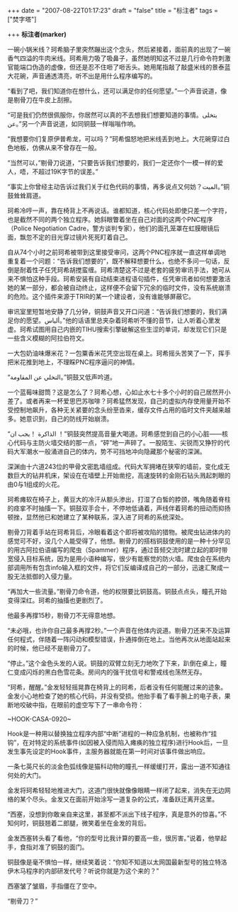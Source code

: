 +++
date = "2007-08-22T01:17:23"
draft = "false"
title = "标注者"
tags = ["焚字塔"]

+++
**标注者(marker)**


一碗小锅米线？珂希脑子里突然蹦出这个念头，然后紧接着，面前真的出现了一碗香气四溢的牛肉米线。珂希用力吸了吸鼻子，虽然她明知这不过是几行命令符刺激官能端口伪造的虚像，但还是忍不住咂了咂舌头。她用尾指敲了敲盛米线的景泰蓝大花碗，声音通透清亮，听不出是用什么程序编写的。
  
“看到了吧，我们知道你在想什么，还可以满足你的任何愿望。”一个声音说道，像是剔骨刀在牛皮上刮擦。
  
“可是我们仍然很佩服你，你居然可以真的不去想我们想要知道的事情。يتخلى عن。”另一个声音说道，如同铜鼓一样嗡嗡作响。
  
“我想要你们复原伊普希龙，可以吗？”珂希愠怒地把米线丢到地上。大花碗穿过白色地板，仿佛从来不曾存在一般。
  
“当然可以，”剔骨刀说道，“只要告诉我们想要的，我们一定还你个一模一样的爱人，唔，不超过19K字节的误差。”
  
“事实上你曾经主动告诉过我们关于红色代码的事情，再多说点又何妨？الميت。”铜鼓耸耸肩道。
  
珂希冷哼一声，靠在椅背上不再说话。谁都知道，核心代码处即使只差一个字符，也是截然不同的两个独立程序。她斜眼瞥着坐在自己对面的这两个PNC程序（Police Negotiation Cadre，警方谈判专家），他们的面孔笼罩在虹膜眼镜后面，飘忽不定的目光穿过镜片死死盯着自己。
  
自从74个小时之前珂希被带到这里接受审问，这两个PNC程序就一直这样单调地重复着一个问题：“告诉我们想要的”，既不解释想要什么，也绝不多问一句话，反倒是耐着性子任凭珂希胡搅蛮缠。珂希清楚这不过是老套的疲劳审讯手法，她可从来不惧怕这种手段。珂希安装有自动结束进程语句插件，任凭审讯者如何想要激活她的某一部分，都会被自动终止，这样便不会留下冗余的临时文件，没有系统崩溃的危险。这个插件来源于TRIR的某一个建设者，没有谁能够屏蔽它。

审讯室里短暂地安静了几分钟，铜鼓声音又开口问道：“告诉我们想要的，我们满足你的愿望。ألياس。”他的话语里总夹杂着珂希听不懂的音节，让人听着心里发虚。珂希试图用自己内嵌的TIHU搜索引擎破解这些生涩的单词，却发现它们只是一些含义模糊的阿拉伯符文。
  
一大包奶油味爆米花？一包粟香米花凭空出现在桌上。珂希摇头苦笑了一下，挥手把米花推到地上，不理睬PNC程序逼问的神情。
  
“التخلي عن المقاومة。”铜鼓又低声吟道。
  
一个蓝莓味甜筒？这是怎么了？珂希心想，心如止水七十多个小时的自己居然开小差了。或者再来一杯爱思巴苏咖啡？珂希猛然发现，自己的虚拟内存使用量开始不受控制地飙升，各种无关紧要的念头纷至沓来，缓存文件占用的临时文件夹越来越多。她意识到，自己的防线开始崩溃。
  
“الذاكرة ！يجب ان ！”铜鼓突然提高音量大喝道。珂希感觉到自己的小心脏——核心代码与主防火墙交结的那一点，“砰”地一声碎了。一股陌生、尖锐而又狰狞的代码大军潮水一般涌进自己的体内，势不可挡地冲向隐藏那个秘密的深渊。
  
深渊由十六道243位的甲骨文密匙墙组成。代码大军拥堵在狭窄的墙前，变化成无数巨大的钻井机床，架设在在墙壁上开始凿挖，高速旋转的金刚石钻头溅起刺眼的由0与1组成的火花。

珂希瘫软在椅子上，黄豆大的冷汗从额头渗出，打湿了白皙的脖颈，嘴角随着脊柱的痉挛不时抽搐一下。铜鼓双手合十，不停地低诵着，声线伴着珂希的扭动而抑扬顿挫，显然他已和她建立了某种联系，深入进了珂希的系统深处。
  
剔骨刀背着手站在珂希背后，冷眼看着这个即将被攻陷的猎物。被爬虫钻进体内的感觉可不好，没几个人能受得了，他想。剔骨刀的搭档铜鼓使用的是一种十分罕见的用古阿拉伯语编写的爬虫（Spammer）程序，通过音频交流时建立起的即时带宽侵入目标系统，因为是用小语种编写，很少有能察觉的防火墙。爬虫会在系统内部调用所有包含info输入框的文件，将它们反编译成自己的一部分，迅速汇聚成一股无法抵御的入侵力量。
  
“再加大一些流量。”剔骨刀命令道，他的权限要比铜鼓高。铜鼓点点头，瞳孔开始变得深红。珂希的抽搐也更剧烈了。
  
他最多再撑15秒，剔骨刀不无得意地想。
  
“未必哦，也许你自己最多再撑2秒。”一个声音在他体内说道。剔骨刀还来不及运算任何程式，伴随着一阵闪动和模型错误，扑通摔倒在地上。当他再次从地面站起来的时候，他已经不是剔骨刀了。
  
“停止。”这个金色头发的人说。铜鼓的双臂立刻无力地吹了下来，趴倒在桌上，瞳仁变成闪烁的黑白色雪花条。房间内的强干扰信号和警戒线也荡然无存。
  
“珂希，醒醒。”金发轻轻摇晃靠在椅背上的珂希，后者没有任何能醒过来的迹象。金发小心地检查了她的核心代码，并没有受损。他抬手看了看手腕上的电子表，果断地咬破中指，在眼前的虚空写下了一串命令符：

~HOOK-CASA-0920~

Hook是一种用以替换独立程序内部“中断”进程的一种应急机制，也被称作“挂钩”，在对特定的系统事件(如因被入侵而陷入瘫痪的独立程序)进行Hook后，一旦发生事先设定的Hook事件，主服务器就能在第一时间对该事件做出响应。
  
一条七英尺长的淡金色弧线像是猫科动物的瞳孔一样缓缓打开，露出一道不知通往何处的大门。
  
金发将珂希轻轻地推进大门，这道门很快就像像眼睛一样闭了起来，消失在无边网络的某个尽头。金发又在面前开始涂写一道复杂的公式，准备跃迁离开这里。
  
“西塞，没想到你敢亲自来这里，甚至都不派出下线子程序，真是意外的惊喜。”不知何时，铜鼓翘着二郎腿，微笑着坐在金发的背后。
  
金发西塞转头看了看他，“你的型号比我计算的要高一些，很厉害。”说着，他举起手，食指对准了铜鼓的面门。
  
铜鼓像是毫不惧怕一样，继续笑着说：“你知不知道以太网国最新型号的独立特洛伊木马程序的内部研发代号？听说你就是为这个来的？”
  
西塞皱了皱眉，手指僵在了空中。
  
“剔骨刀？”
